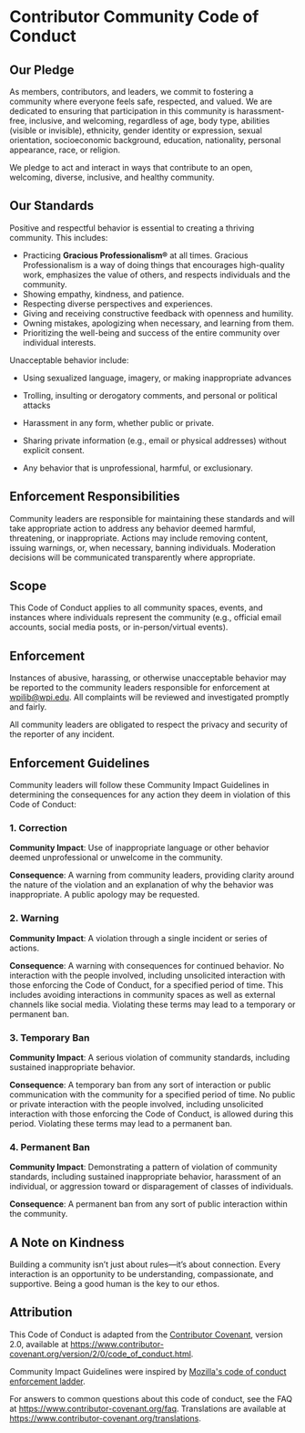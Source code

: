 # Contributor Community Code of Conduct

## Our Pledge

As members, contributors, and leaders, we commit to fostering a community where everyone feels safe, respected, and valued. We are dedicated to ensuring that participation in this community is harassment-free, inclusive, and welcoming, regardless of age, body type, abilities (visible or invisible), ethnicity, gender identity or expression, sexual orientation, socioeconomic background, education, nationality, personal appearance, race, or religion.

We pledge to act and interact in ways that contribute to an open, welcoming, diverse, inclusive, and healthy community.

## Our Standards

Positive and respectful behavior is essential to creating a thriving community. This includes:

* Practicing **Gracious Professionalism®** at all times. Gracious Professionalism
  is a way of doing things that encourages high-quality work, emphasizes the
  value of others, and respects individuals and the community.
* Showing empathy, kindness, and patience.
* Respecting diverse perspectives and experiences.
* Giving and receiving constructive feedback with openness and humility.
* Owning mistakes, apologizing when necessary, and learning from them.
* Prioritizing the well-being and success of the entire community over individual interests.

Unacceptable behavior include:

* Using sexualized language, imagery, or making inappropriate advances
* Trolling, insulting or derogatory comments, and personal or political attacks
* Harassment in any form, whether public or private.
* Sharing private information (e.g., email or physical addresses) without explicit consent.

* Any behavior that is unprofessional, harmful, or exclusionary.

## Enforcement Responsibilities

Community leaders are responsible for maintaining these standards and will take appropriate action to address any behavior deemed harmful, threatening, or inappropriate. Actions may include removing content, issuing warnings, or, when necessary, banning individuals. Moderation decisions will be communicated transparently where appropriate.

## Scope

This Code of Conduct applies to all community spaces, events, and instances where individuals represent the community (e.g., official email accounts, social media posts, or in-person/virtual events).

## Enforcement

Instances of abusive, harassing, or otherwise unacceptable behavior may be
reported to the community leaders responsible for enforcement at
[wpilib@wpi.edu](mailto:wpilib@wpi.edu).
All complaints will be reviewed and investigated promptly and fairly.

All community leaders are obligated to respect the privacy and security of the
reporter of any incident.

## Enforcement Guidelines

Community leaders will follow these Community Impact Guidelines in determining
the consequences for any action they deem in violation of this Code of Conduct:

### 1. Correction

**Community Impact**: Use of inappropriate language or other behavior deemed
unprofessional or unwelcome in the community.

**Consequence**: A warning from community leaders, providing
clarity around the nature of the violation and an explanation of why the
behavior was inappropriate. A public apology may be requested.

### 2. Warning

**Community Impact**: A violation through a single incident or series
of actions.

**Consequence**: A warning with consequences for continued behavior. No
interaction with the people involved, including unsolicited interaction with
those enforcing the Code of Conduct, for a specified period of time. This
includes avoiding interactions in community spaces as well as external channels
like social media. Violating these terms may lead to a temporary or
permanent ban.

### 3. Temporary Ban

**Community Impact**: A serious violation of community standards, including
sustained inappropriate behavior.

**Consequence**: A temporary ban from any sort of interaction or public
communication with the community for a specified period of time. No public or
private interaction with the people involved, including unsolicited interaction
with those enforcing the Code of Conduct, is allowed during this period.
Violating these terms may lead to a permanent ban.

### 4. Permanent Ban

**Community Impact**: Demonstrating a pattern of violation of community
standards, including sustained inappropriate behavior, harassment of an
individual, or aggression toward or disparagement of classes of individuals.

**Consequence**: A permanent ban from any sort of public interaction within
the community.

## A Note on Kindness
Building a community isn’t just about rules—it’s about connection. Every interaction is an opportunity to be understanding, compassionate, and supportive. Being a good human is the key to our ethos.

## Attribution

This Code of Conduct is adapted from the [Contributor Covenant][homepage],
version 2.0, available at
https://www.contributor-covenant.org/version/2/0/code_of_conduct.html.

Community Impact Guidelines were inspired by [Mozilla's code of conduct
enforcement ladder](https://github.com/mozilla/diversity).

[homepage]: https://www.contributor-covenant.org

For answers to common questions about this code of conduct, see the FAQ at
https://www.contributor-covenant.org/faq. Translations are available at
https://www.contributor-covenant.org/translations.

